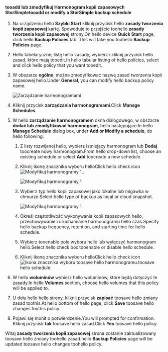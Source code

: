 
<!--author=SharS last changed: 11/04/15-->

#### <a name="tooadd-or-modify-a-storsimple-backup-schedule"></a><span data-ttu-id="7a075-101">tooadd lub zmodyfikuj Harmonogram kopii zapasowych StorSimple</span><span class="sxs-lookup"><span data-stu-id="7a075-101">tooadd or modify a StorSimple backup schedule</span></span>
1. <span data-ttu-id="7a075-102">Na urządzeniu hello **Szybki Start** kliknij przycisk hello **zasady tworzenia kopii zapasowej** kartę. Spowoduje to przejście toohello **zasady tworzenia kopii zapasowej** strony.</span><span class="sxs-lookup"><span data-stu-id="7a075-102">On hello device **Quick Start** page, click hello **Backup Policies** tab. This will take you toohello **Backup Policies** page.</span></span>
2. <span data-ttu-id="7a075-103">Hello tabelarycznej listę hello zasady, wybierz i kliknij przycisk hello zasad, które mają tooedit.</span><span class="sxs-lookup"><span data-stu-id="7a075-103">In hello tabular listing of hello policies, select and click hello policy that you want tooedit.</span></span>
3. <span data-ttu-id="7a075-104">W obszarze **ogólne**, można zmodyfikować nazwę zasad tworzenia kopii zapasowej hello.</span><span class="sxs-lookup"><span data-stu-id="7a075-104">Under **General**, you can modify hello backup policy name.</span></span>
   
     ![Zarządzanie harmonogramami](./media/storsimple-add-modify-backup-schedule-u2/AddModifyGeneral.png)
4. <span data-ttu-id="7a075-106">Kliknij przycisk **zarządzania harmonogramami**.</span><span class="sxs-lookup"><span data-stu-id="7a075-106">Click **Manage Schedules**.</span></span> 
5. <span data-ttu-id="7a075-107">W hello **zarządzanie harmonogramem** okna dialogowego, w obszarze **dodać lub zmodyfikować harmonogram**, hello następujące:</span><span class="sxs-lookup"><span data-stu-id="7a075-107">In hello **Manage Schedule** dialog box, under **Add or Modify a schedule**, do hello following:</span></span>
   
   1. <span data-ttu-id="7a075-108">Z listy rozwijanej hello, wybierz istniejący harmonogram lub **Dodaj** toocreate nowy harmonogram.</span><span class="sxs-lookup"><span data-stu-id="7a075-108">From hello drop-down list, choose an existing schedule or select **Add** toocreate a new schedule.</span></span>
   2. <span data-ttu-id="7a075-109">Kliknij ikonę znacznika wyboru hello</span><span class="sxs-lookup"><span data-stu-id="7a075-109">Click hello check icon</span></span> ![Modyfikuj harmonogramy 1](./media/storsimple-add-modify-backup-schedule-u2/HCS_CheckIcon-include.png)<span data-ttu-id="7a075-111">.</span><span class="sxs-lookup"><span data-stu-id="7a075-111">.</span></span> 
      
       ![Modyfikuj harmonogramy 1](./media/storsimple-add-modify-backup-schedule-u2/AddModify1.png)
   3. <span data-ttu-id="7a075-113">Wybierz typ hello kopii zapasowej jako lokalne lub migawka w chmurze.</span><span class="sxs-lookup"><span data-stu-id="7a075-113">Select hello type of backup as local or cloud snapshot.</span></span>
      
       ![Modyfikuj harmonogramy 1](./media/storsimple-add-modify-backup-schedule-u2/AddModify2.png) 
   4. <span data-ttu-id="7a075-115">Określ częstotliwość wykonywania kopii zapasowych hello, przechowywanie i uruchamianie harmonogramu hello czas.</span><span class="sxs-lookup"><span data-stu-id="7a075-115">Specify hello backup frequency, retention, and starting time for hello schedule.</span></span>
   5. <span data-ttu-id="7a075-116">Wybierz tooenable pole wyboru hello lub wyłączyć harmonogram hello.</span><span class="sxs-lookup"><span data-stu-id="7a075-116">Select hello check box tooenable or disable hello schedule.</span></span>
   6. <span data-ttu-id="7a075-117">Kliknij ikonę znacznika wyboru hello</span><span class="sxs-lookup"><span data-stu-id="7a075-117">Click hello check icon</span></span> ![ikona znacznika wyboru](./media/storsimple-add-modify-backup-schedule-u2/HCS_CheckIcon-include.png) <span data-ttu-id="7a075-119">toosave hello harmonogramu.</span><span class="sxs-lookup"><span data-stu-id="7a075-119">toosave hello schedule.</span></span>
6. <span data-ttu-id="7a075-120">W hello **woluminów** wybierz hello woluminów, które będą dotyczyć te zasady.</span><span class="sxs-lookup"><span data-stu-id="7a075-120">In hello **Volumes** section, choose hello volumes that this policy will be applied to.</span></span>
7. <span data-ttu-id="7a075-121">U dołu hello hello strony, kliknij przycisk **zapisać** toosave hello zmiany zasad toothis.</span><span class="sxs-lookup"><span data-stu-id="7a075-121">At hello bottom of hello page, click **Save** toosave hello changes toothis policy.</span></span>
8. <span data-ttu-id="7a075-122">Pojawi się monit o potwierdzenie.</span><span class="sxs-lookup"><span data-stu-id="7a075-122">You will prompted for confirmation.</span></span> <span data-ttu-id="7a075-123">Kliknij przycisk **tak** toosave hello zasad.</span><span class="sxs-lookup"><span data-stu-id="7a075-123">Click **Yes** toosave hello policy.</span></span>

<span data-ttu-id="7a075-124">Witaj **zasady tworzenia kopii zapasowej** strona zostanie zaktualizowany toosave hello zmiany toohello zasad.</span><span class="sxs-lookup"><span data-stu-id="7a075-124">hello **Backup Policies** page will be updated toosave hello changes toohello policy.</span></span>

